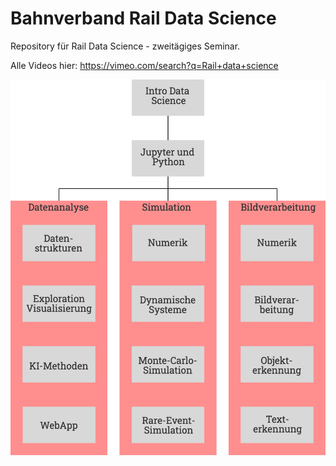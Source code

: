 # Bahnverband Rail Data Science

Repository für Rail Data Science - zweitägiges Seminar.

Alle Videos hier: https://vimeo.com/search?q=Rail+data+science

![Structure of the course](Structure.png)
